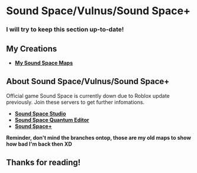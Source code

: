 # **Sound Space/Vulnus/Sound Space+**
### I will try to keep this section up-to-date!

## My Creations

* [**My Sound Space Maps**](https://drive.google.com/drive/u/0/folders/1JhFJgMxlIxOloVbnkaiNpsY66UDscdh3)

## About Sound Space/Vulnus/Sound Space+
Official game Sound Space is currently down due to Roblox update previously. Join these servers to get further infomations.

* [**Sound Space Studio**](https://discord.gg/soundspace)
* [**Sound Space Quantum Editor**](https://discord.gg/9y94aM8deW)
* [**Sound Space+**](https://discord.gg/ydhDrgrNZ7)

**Reminder, don't mind the branches ontop, those are my old maps to show how bad I'm back then XD**

## **Thanks for reading!**


